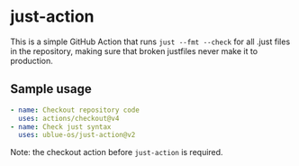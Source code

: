 # just-action

This is a simple GitHub Action that runs ``just --fmt --check`` for all .just files in the repository, making sure that broken justfiles never make it to production.

## Sample usage

```yml
- name: Checkout repository code
  uses: actions/checkout@v4
- name: Check just syntax
  uses: ublue-os/just-action@v2
```

Note: the checkout action before ``just-action`` is required. 
